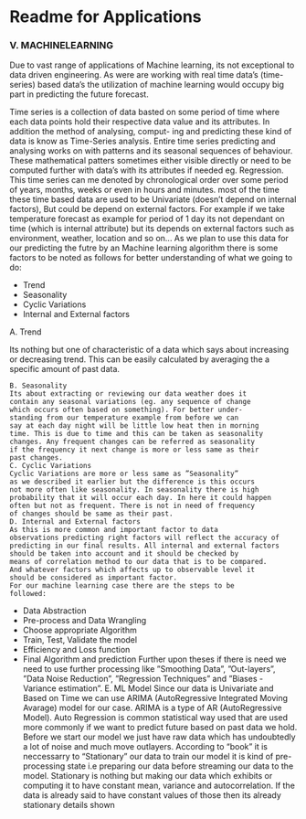 # Readme for Applications

### V. MACHINELEARNING

Due to vast range of applications of Machine learning,
its not exceptional to data driven engineering. As were are
working with real time data’s (time-series) based data’s the
utilization of machine learning would occupy big part in
predicting the future forecast.

Time series is a collection of data basted on some period of
time where each data points hold their respective data value
and its attributes. In addition the method of analysing, comput-
ing and predicting these kind of data is know as Time-Series
analysis. Entire time series predicting and analysing works
on with patterns and its seasonal sequences of behaviour.
These mathematical patters sometimes either visible directly
or need to be computed further with data’s with its attributes
if needed eg. Regression. This time series can me denoted by
chronological order over some period of years, months, weeks
or even in hours and minutes. most of the time these time based
data are used to be Univariate (doesn’t depend on internal
factors), But could be depend on external factors. For example
if we take temperature forecast as example for period of 1
day its not dependant on time (which is internal attribute) but
its depends on external factors such as environment, weather,
location and so on... As we plan to use this data for our
predicting the futre by an Machine learning algorithm there is
some factors to be noted as follows for better understanding
of what we going to do:

- Trend
- Seasonality
- Cyclic Variations
- Internal and External factors

A. Trend

Its nothing but one of characteristic of a data which says
about increasing or decreasing trend. This can be easily
calculated by averaging the a specific amount of past data.

```
B. Seasonality
Its about extracting or reviewing our data weather does it
contain any seasonal variations (eg. any sequence of change
which occurs often based on something). For better under-
standing from our temperature example from before we can
say at each day night will be little low heat then in morning
time. This is due to time and this can be taken as seasonality
changes. Any frequent changes can be referred as seasonality
if the frequency it next change is more or less same as their
past changes.
C. Cyclic Variations
Cyclic Variations are more or less same as ”Seasonality”
as we described it earlier but the difference is this occurs
not more often like seasonality. In seasonality there is high
probability that it will occur each day. In here it could happen
often but not as frequent. There is not in need of frequency
of changes should be same as their past.
D. Internal and External factors
As this is more common and important factor to data
observations predicting right factors will reflect the accuracy of
predicting in our final results. All internal and external factors
should be taken into account and it should be checked by
means of correlation method to our data that is to be compared.
And whatever factors which affects up to observable level it
should be considered as important factor.
For our machine learning case there are the steps to be
followed:
```
- Data Abstraction
- Pre-process and Data Wrangling
- Choose appropriate Algorithm
- Train, Test, Validate the model
- Efficiency and Loss function
- Final Algorithm and prediction
Further upon theses if there is need we need to use further
processing like ”Smoothing Data”, ”Out-layers”, ”Data Noise
Reduction”, ”Regression Techniques” and ”Biases - Variance
estimation”.
E. ML Model
Since our data is Univariate and Based on Time we can use
ARIMA (AutoRegressive Integrated Moving Avarage) model
for our case. ARIMA is a type of AR (AutoRegressive Model).
Auto Regression is common statistical way used that are
used more commonly if we want to predict future based on
past data we hold. Before we start our model we just have
raw data which has undoubtedly a lot of noise and much
move outlayers. According to “book” it is neccessarry to
“Stationary” our data to train our model it is kind of pre-
processing state i.e preparing our data before streaming our
data to the model. Stationary is nothing but making our data
which exhibits or computing it to have constant mean, variance
and autocorrelation. If the data is already said to have constant
values of those then its already stationary details shown 